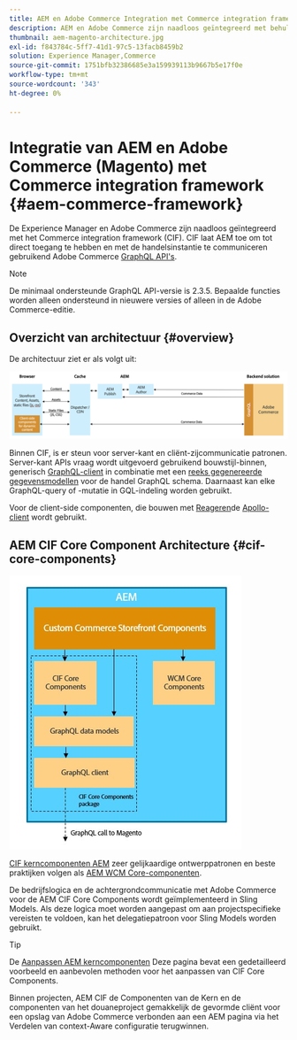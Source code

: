 ```yaml
---
title: AEM en Adobe Commerce Integration met Commerce integration framework
description: AEM en Adobe Commerce zijn naadloos geïntegreerd met behulp van het Commerce integration framework (CIF). CIF biedt AEM toegang tot een Adobe Commerce-exemplaar en communiceert met Adobe Commerce via GraphQL. Ook kunnen AEM auteurs product- en rubriekkiezers en de productconsole gebruiken om door product- en categoriegegevens te bladeren die op verzoek van Adobe Commerce worden opgehaald. Bovendien verstrekt CIF een out-of-the-box opslag die handelsprojecten kan versnellen.
thumbnail: aem-magento-architecture.jpg
exl-id: f843784c-5ff7-41d1-97c5-13facb8459b2
solution: Experience Manager,Commerce
source-git-commit: 1751bfb32386685e3a159939113b9667b5e17f0e
workflow-type: tm+mt
source-wordcount: '343'
ht-degree: 0%

---
```


# Integratie van AEM en Adobe Commerce (Magento) met Commerce integration framework {#aem-commerce-framework}

De Experience Manager en Adobe Commerce zijn naadloos geïntegreerd met het Commerce integration framework (CIF). CIF laat AEM toe om tot direct toegang te hebben en met de handelsinstantie te communiceren gebruikend Adobe Commerce [GraphQL API&#39;s](https://devdocs.magento.com/guides/v2.4/graphql/).

>[!NOTE]
>
>De minimaal ondersteunde GraphQL API-versie is 2.3.5. Bepaalde functies worden alleen ondersteund in nieuwere versies of alleen in de Adobe Commerce-editie.

## Overzicht van architectuur {#overview}

De architectuur ziet er als volgt uit:

![Overzicht CIF architectuur](../assets/AEM_Magento_Architecture.png)

Binnen CIF, is er steun voor server-kant en cliënt-zijcommunicatie patronen.
Server-kant APIs vraag wordt uitgevoerd gebruikend bouwstijl-binnen, generisch [GraphQL-client](https://github.com/adobe/commerce-cif-graphql-client) in combinatie met een [reeks gegenereerde gegevensmodellen](https://github.com/adobe/commerce-cif-magento-graphql) voor de handel GraphQL schema. Daarnaast kan elke GraphQL-query of -mutatie in GQL-indeling worden gebruikt.

Voor de client-side componenten, die bouwen met [Reageren](https://reactjs.org/)de [Apollo-client](https://www.apollographql.com/docs/react/) wordt gebruikt.

## AEM CIF Core Component Architecture {#cif-core-components}

![AEM CIF Core Component Architecture](../assets/cif-component-architecture.jpg)

[CIF kerncomponenten AEM](https://github.com/adobe/aem-core-cif-components) zeer gelijkaardige ontwerppatronen en beste praktijken volgen als [AEM WCM Core-componenten](https://github.com/adobe/aem-core-wcm-components).

De bedrijfslogica en de achtergrondcommunicatie met Adobe Commerce voor de AEM CIF Core Components wordt geïmplementeerd in Sling Models. Als deze logica moet worden aangepast om aan projectspecifieke vereisten te voldoen, kan het delegatiepatroon voor Sling Models worden gebruikt.

>[!TIP]
>
>De [Aanpassen AEM kerncomponenten](../customizing/customize-cif-components.md) Deze pagina bevat een gedetailleerd voorbeeld en aanbevolen methoden voor het aanpassen van CIF Core Components.

Binnen projecten, AEM CIF de Componenten van de Kern en de componenten van het douaneproject gemakkelijk de gevormde cliënt voor een opslag van Adobe Commerce verbonden aan een AEM pagina via het Verdelen van context-Aware configuratie terugwinnen.
